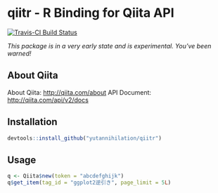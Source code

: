 qiitr - R Binding for Qiita API
==========================

[![Travis-CI Build Status](https://travis-ci.org/yutannihilation/qiitr.svg?branch=master)](https://travis-ci.org/yutannihilation/qiitr)

*This package is in a very early state and is experimental. You've been warned!*

## About Qiita

About Qiita: http://qiita.com/about
API Document: http://qiita.com/api/v2/docs

## Installation

```r
devtools::install_github("yutannihilation/qiitr")
```

## Usage

```r
q <- Qiita$new(token = "abcdefghijk")
q$get_item(tag_id = "ggplot2逆引き", page_limit = 5L)
```
